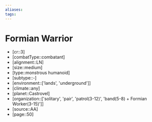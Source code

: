 ```yaml
---
aliases: 
tags: 
---
```


# Formian Warrior

- [cr::3]
- [combatType::combatant]
- [alignment::LN]
- [size::medium]
- [type::monstrous humanoid]
- [subtype::-]
- [environment::['lands', 'underground']]
- [climate::any]
- [planet::Castrovel]
- [organization::['solitary', 'pair', 'patrol(3-12)', 'band(5-8) + Formian Worker(3-15)']]
- [source::AA]
- [page::50]
